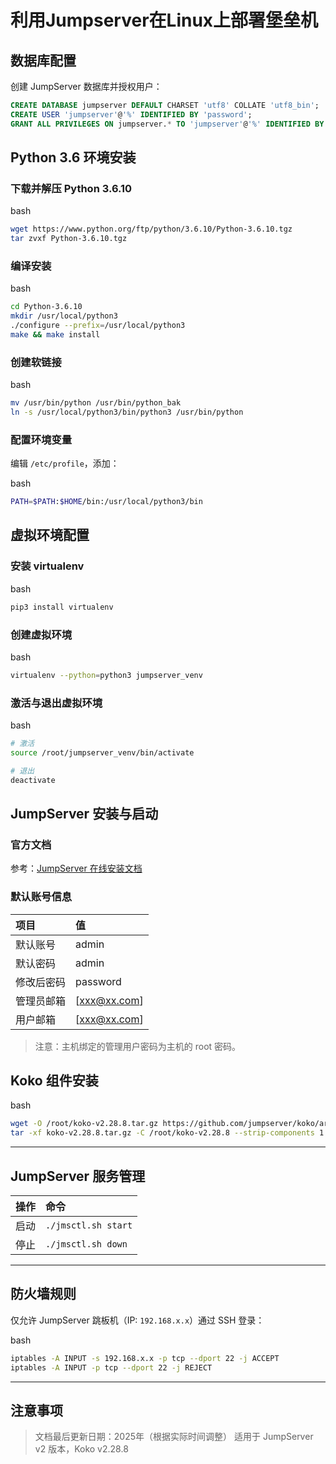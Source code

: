 # 利用Jumpserver在Linux上部署堡垒机

## 数据库配置

创建 JumpServer 数据库并授权用户：

```sql
CREATE DATABASE jumpserver DEFAULT CHARSET 'utf8' COLLATE 'utf8_bin';
CREATE USER 'jumpserver'@'%' IDENTIFIED BY 'password';
GRANT ALL PRIVILEGES ON jumpserver.* TO 'jumpserver'@'%' IDENTIFIED BY 'password';
```


## Python 3.6 环境安装

### 下载并解压 Python 3.6.10

bash

```bash
wget https://www.python.org/ftp/python/3.6.10/Python-3.6.10.tgz
tar zvxf Python-3.6.10.tgz
```



### 编译安装

bash

```bash
cd Python-3.6.10
mkdir /usr/local/python3
./configure --prefix=/usr/local/python3
make && make install
```



### 创建软链接

bash

```bash
mv /usr/bin/python /usr/bin/python_bak
ln -s /usr/local/python3/bin/python3 /usr/bin/python
```



### 配置环境变量

编辑 `/etc/profile`，添加：

bash

```bash
PATH=$PATH:$HOME/bin:/usr/local/python3/bin
```


## 虚拟环境配置

### 安装 virtualenv

bash

```bash
pip3 install virtualenv
```



### 创建虚拟环境

bash

```bash
virtualenv --python=python3 jumpserver_venv
```



### 激活与退出虚拟环境

bash

```bash
# 激活
source /root/jumpserver_venv/bin/activate

# 退出
deactivate
```



## JumpServer 安装与启动

### 官方文档

参考：[JumpServer 在线安装文档](https://docs.jumpserver.org/zh/v4/installation/setup_linux_standalone/online_install/)

### 默认账号信息

| 项目       | 值                                                         |
| :--------- | :--------------------------------------------------------- |
| 默认账号   | admin                                                      |
| 默认密码   | admin                                                      |
| 修改后密码 | password                                                   |
| 管理员邮箱 | [xxx@xx.com]                                               |
| 用户邮箱   | [xxx@xx.com]                                               |

> 注意：主机绑定的管理用户密码为主机的 root 密码。



## Koko 组件安装

bash

```bash
wget -O /root/koko-v2.28.8.tar.gz https://github.com/jumpserver/koko/archive/refs/tags/v2.28.8.tar.gz
tar -xf koko-v2.28.8.tar.gz -C /root/koko-v2.28.8 --strip-components 1
```



------

## JumpServer 服务管理

| 操作 | 命令                |
| :--- | :------------------ |
| 启动 | `./jmsctl.sh start` |
| 停止 | `./jmsctl.sh down`  |

------

## 防火墙规则

仅允许 JumpServer 跳板机（IP: `192.168.x.x`）通过 SSH 登录：

bash

```bash
iptables -A INPUT -s 192.168.x.x -p tcp --dport 22 -j ACCEPT
iptables -A INPUT -p tcp --dport 22 -j REJECT
```



------
## 注意事项
> 文档最后更新日期：2025年（根据实际时间调整）
> 适用于 JumpServer v2 版本，Koko v2.28.8